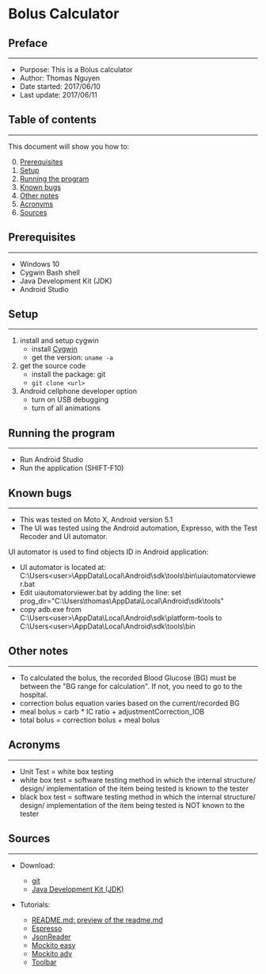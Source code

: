 # Bolus Calculator

## Preface
---

* Purpose: This is a Bolus calculator
* Author: Thomas Nguyen
* Date started: 2017/06/10
* Last update: 2017/06/11

## Table of contents
---

This document will show you how to:

0. [Prerequisites](#Prerequisites)
1. [Setup](#Setup)
2. [Running the program](#Running-the-program)
3. [Known bugs](#Known-bugs)
4. [Other notes](#Other-notes)
5. [Acronyms](#Acronyms)
6. [Sources](#Sources)

## Prerequisites
---

* Windows 10
* Cygwin Bash shell
* Java Development Kit (JDK)
* Android Studio

## Setup
---

1. install and setup cygwin
    * install [Cygwin](https://cygwin.com/install.html)
    * get the version: `uname -a`
2. get the source code
    * install the package: git
    * `git clone <url>`
3. Android cellphone developer option
    * turn on USB debugging
    * turn of all animations

## Running the program
---

* Run Android Studio
* Run the application (SHIFT-F10)

## Known bugs
---

* This was tested on Moto X, Android version 5.1
* The UI was tested using the Android automation, Expresso, with the Test Recoder and UI automator.

UI automator is used to find objects ID in Android application:
* UI automator is located at: C:\Users\<user>\AppData\Local\Android\sdk\tools\bin\uiautomatorviewer.bat
* Edit uiautomatorviewer.bat by adding the line: set prog_dir="C:\Users\thomas\AppData\Local\Android\sdk\tools\"
* copy adb.exe from C:\Users\<user>\AppData\Local\Android\sdk\platform-tools to C:\Users\<user>\AppData\Local\Android\sdk\tools\bin

## Other notes
---

* To calculated the bolus, the recorded Blood Glucose (BG) must be between the "BG range for calculation". If not, you need to go to the hospital.
* correction bolus equation varies based on the current/recorded BG
* meal bolus = carb * IC ratio + adjustmentCorrection_IOB
* total bolus = correction bolus + meal bolus

## Acronyms
---

* Unit Test = white box testing
* white box test = software testing method in which the internal structure/ design/ implementation of the item being tested is known to the tester
* black box test = software testing method in which the internal structure/ design/ implementation of the item being tested is NOT known to the tester

## Sources
---

* Download:

    * [git](https://git-scm.com/)
    * [Java Development Kit (JDK)](http://www.oracle.com/technetwork/java/javase/downloads/index.html)

* Tutorials:

    * [README.md: preview of the readme.md](http://dillinger.io/)
    * [Espresso](http://www.vogella.com/tutorials/AndroidTestingEspresso/article.html)
    * [JsonReader](https://developer.android.com/reference/android/util/JsonReader.html)
    * [Mockito easy](https://gojko.net/2009/10/23/mockito-in-six-easy-examples/)
    * [Mockito adv](https://examples.javacodegeeks.com/core-java/mockito/mockito-hello-world-example/)
    * [Toolbar](http://abhiandroid.com/materialdesign/toolbar)
